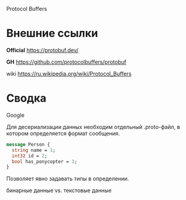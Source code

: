 
Protocol Buffers

# Внешние ссылки

**Official**
https://protobuf.dev/

**GH**
https://github.com/protocolbuffers/protobuf

wiki
https://ru.wikipedia.org/wiki/Protocol_Buffers

# Сводка

Google

Для десериализации данных необходим отдельный .proto-файл, в котором определяется формат сообщения.

```proto
message Person {
  string name = 1;
  int32 id = 2;
  bool has_ponycopter = 3;
}
```

Позволяет явно задавать типы в определении.

бинарные данные vs. текстовые данные
